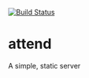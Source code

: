 [![Build Status](https://travis-ci.org/justanotherdot/justanotherdot.com.svg?branch=master)](https://travis-ci.org/justanotherdot/attend)

# attend

A simple, static server
